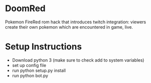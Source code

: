 # DoomRed
Pokemon FireRed rom hack that introduces twitch integration: viewers create their own pokemon which are encountered in game, live.

# Setup Instructions
- Download python 3 (make sure to check add to system variables)
- set up config file
- run python setup.py install
- run python bot.py
